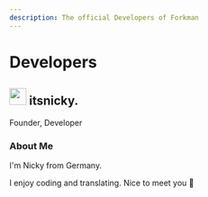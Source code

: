 ```yaml
---
description: The official Developers of Forkman
---
```


# Developers

## <img src="https://cdn.discordapp.com/avatars/729343563401265193/bd91eedd77a95b9f81be39997613d295.png" width="30" height="30" data-size="line">&nbsp;itsnicky.

Founder, Developer

### About Me

I'm Nicky from Germany.

I enjoy coding and translating. Nice to meet you 👋
